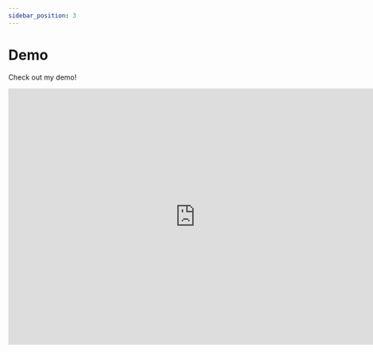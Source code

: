 ```yaml
---
sidebar_position: 3
---
```


# Demo

Check out my demo!

<iframe width="750" height="515" src="https://www.youtube.com/embed/fJ7P5_LkOb8" title="YouTube video player" frameborder="0" allow="accelerometer; autoplay; clipboard-write; encrypted-media; gyroscope; picture-in-picture" allowfullscreen></iframe>
